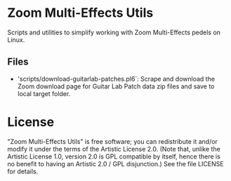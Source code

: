# Zoom Multi-Effects Utils

Scripts and utilities to simplify working with Zoom Multi-Effects pedels on Linux.

## Files

* 'scripts/download-guitarlab-patches.pl6`: Scrape and download the Zoom download page for Guitar Lab Patch data zip files and save to local target folder.

# License

"Zoom Multi-Effects Utils" is free software; you can redistribute it and/or modify it under the terms of the Artistic License 2.0. (Note that, unlike the Artistic License 1.0, version 2.0 is GPL compatible by itself, hence there is no benefit to having an Artistic 2.0 / GPL disjunction.) See the file LICENSE for details.

